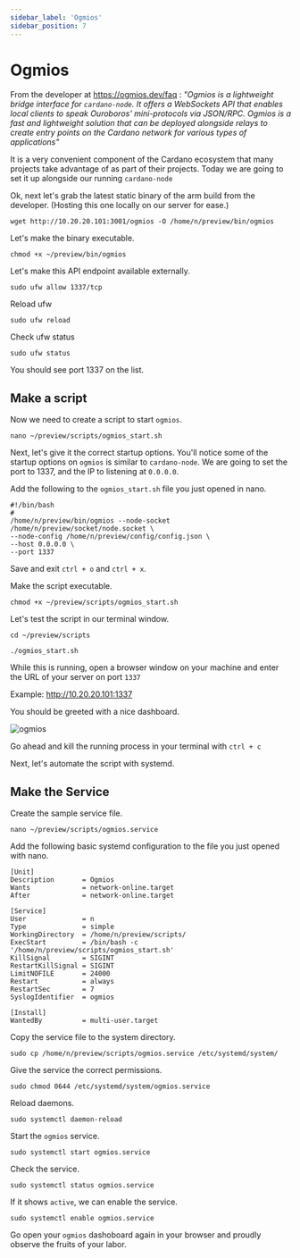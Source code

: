```yaml
---
sidebar_label: 'Ogmios'
sidebar_position: 7
---
```


# Ogmios

From the developer at https://ogmios.dev/faq : *"Ogmios is a lightweight bridge interface for `cardano-node`. It offers a WebSockets API that enables local clients to speak Ouroboros' mini-protocols via JSON/RPC. Ogmios is a fast and lightweight solution that can be deployed alongside relays to create entry points on the Cardano network for various types of applications"*

It is a very convenient component of the Cardano ecosystem that many projects take advantage of as part of their projects. Today we are going to set it up alongside our running `cardano-node`

Ok, next let's grab the latest static binary of the arm build from the developer. (Hosting this one locally on our server for ease.)

```
wget http://10.20.20.101:3001/ogmios -O /home/n/preview/bin/ogmios
```

Let's make the binary executable. 

```
chmod +x ~/preview/bin/ogmios
```

Let's make this API endpoint available externally. 

```
sudo ufw allow 1337/tcp
```

Reload ufw

```
sudo ufw reload
```

Check ufw status

```
sudo ufw status
```

You should see port 1337 on the list. 

## Make a script

Now we need to create a script to start `ogmios`.

```
nano ~/preview/scripts/ogmios_start.sh
```

Next, let's give it the correct startup options. You'll notice some of the startup options on `ogmios` is similar to `cardano-node`. We are going to set the port to 1337, and the IP to listening at `0.0.0.0`. 

Add the following to the `ogmios_start.sh` file you just opened in nano.

```
#!/bin/bash
#
/home/n/preview/bin/ogmios --node-socket /home/n/preview/socket/node.socket \
--node-config /home/n/preview/config/config.json \
--host 0.0.0.0 \
--port 1337
```

Save and exit `ctrl + o` and `ctrl + x`.

Make the script executable. 

```
chmod +x ~/preview/scripts/ogmios_start.sh
```

Let's test the script in our terminal window.

```
cd ~/preview/scripts

./ogmios_start.sh

```

While this is running, open a browser window on your machine and enter the URL of your server on port `1337`

Example: http://10.20.20.101:1337

You should be greeted with a nice dashboard. 

![ogmios](/img/ogmiosdash.png)

Go ahead and kill the running process in your terminal with `ctrl + c`

Next, let's automate the script with systemd. 

## Make the Service

Create the sample service file. 

```
nano ~/preview/scripts/ogmios.service
```

Add the following basic systemd configuration to the file you just opened with nano. 

```
[Unit]
Description       = Ogmios
Wants             = network-online.target
After             = network-online.target  
  
[Service]
User              = n
Type              = simple
WorkingDirectory  = /home/n/preview/scripts/
ExecStart         = /bin/bash -c '/home/n/preview/scripts/ogmios_start.sh'
KillSignal        = SIGINT
RestartKillSignal = SIGINT
LimitNOFILE       = 24000
Restart           = always
RestartSec        = 7
SyslogIdentifier  = ogmios
  
[Install]
WantedBy          = multi-user.target
```

Copy the service file to the system directory. 

```
sudo cp /home/n/preview/scripts/ogmios.service /etc/systemd/system/
```

Give the service the correct permissions. 

```
sudo chmod 0644 /etc/systemd/system/ogmios.service
```
Reload daemons.

```
sudo systemctl daemon-reload
```

Start the `ogmios` service. 

```
sudo systemctl start ogmios.service
```

Check the service. 

```
sudo systemctl status ogmios.service
```
If it shows `active`, we can enable the service. 

```
sudo systemctl enable ogmios.service
```
Go open your `ogmios` dashoboard again in your browser and proudly observe the fruits of your labor. 


